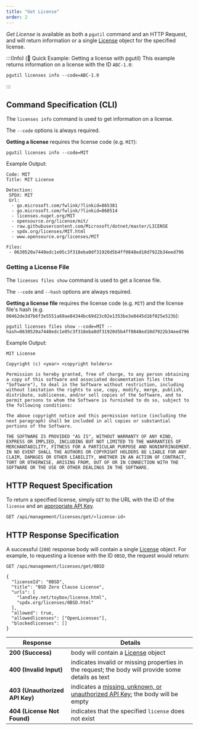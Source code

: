 ```yaml
---
title: "Get License"
order: 2
---
```


*Get License* is available as both a `pgutil` command and an HTTP Request, and will return information or a single [License](/docs/proget/reference-api/proget-api-licenses#license-object) object for the specified license.

:::(Info) (🚀 Quick Example: Getting a license with pgutil)
This example returns information on a license with the ID `ABC-1.0`:

````
pgutil licenses info --code=ABC-1.0
````
:::

## Command Specification (CLI)
The `licenses info` command is used to get information on a license.

The `--code` options is always required.

**Getting a license** requires the license code (e.g. `MIT`):
```
pgutil licenses info --code=MIT

```
Example Output:

```
Code: MIT
Title: MIT License

Detection:
 SPDX: MIT
 Url:
  - go.microsoft.com/fwlink/?linkid=865381
  - go.microsoft.com/fwlink/?linkid=868514
  - licenses.nuget.org/MIT
  - opensource.org/license/mit/
  - raw.githubusercontent.com/Microsoft/dotnet/master/LICENSE
  - spdx.org/licenses/MIT.html
  - www.opensource.org/licenses/MIT

Files:
 - 0630520a7440edc1e05c3f318eba0df31920d5b4ff0848ed10d7922b34eed796
```

### Getting a License File
The `licenses files show` command is used to get a license file.

The `--code` and `--hash` options are always required.

**Getting a license file** requires the license code (e.g. `MIT`) and the license file's hash (e.g. `00462de3d7b6f3e5551a69ae84344bc69d23c02e1353be3e8445d16f025e523b`):

```
pgutil licenses files show --code=MIT --hash=0630520a7440edc1e05c3f318eba0df31920d5b4ff0848ed10d7922b34eed796
```

Example Output:

```
MIT License

Copyright (c) <year> <copyright holders>

Permission is hereby granted, free of charge, to any person obtaining a copy of this software and associated documentation files (the "Software"), to deal in the Software without restriction, including without limitation the rights to use, copy, modify, merge, publish, distribute, sublicense, and/or sell copies of the Software, and to permit persons to whom the Software is furnished to do so, subject to the following conditions:

The above copyright notice and this permission notice (including the next paragraph) shall be included in all copies or substantial portions of the Software.

THE SOFTWARE IS PROVIDED "AS IS", WITHOUT WARRANTY OF ANY KIND, EXPRESS OR IMPLIED, INCLUDING BUT NOT LIMITED TO THE WARRANTIES OF MERCHANTABILITY, FITNESS FOR A PARTICULAR PURPOSE AND NONINFRINGEMENT. IN NO EVENT SHALL THE AUTHORS OR COPYRIGHT HOLDERS BE LIABLE FOR ANY CLAIM, DAMAGES OR OTHER LIABILITY, WHETHER IN AN ACTION OF CONTRACT, TORT OR OTHERWISE, ARISING FROM, OUT OF OR IN CONNECTION WITH THE SOFTWARE OR THE USE OR OTHER DEALINGS IN THE SOFTWARE.
```

## HTTP Request Specification
To return a specified license, simply `GET` to the URL with the ID of the `license` and an [appropriate API Key](/docs/proget/reference-api/proget-api-licenses#authentication).

```
GET /api/management/licenses/get/«license-id»
```

## HTTP Response Specification
A successful (`200`) response body will contain a single [License](/docs/proget/reference-api/proget-api-licenses#license-object) object. For example, to requesting a license with the ID `0BSD`, the request would return:

```
GET /api/management/licenses/get/0BSD

{
  "licenseId": "0BSD",
  "title": "BSD Zero Clause License",
  "urls": [
    "landley.net/toybox/license.html",
    "spdx.org/licenses/0BSD.html"
  ],
  "allowed": true,
  "allowedlicenses": ["OpenLicenses"],
  "blockedlicenses": []
}
```

| Response | Details |
|---|---|
| **200 (Success)** | body will contain a [License](/docs/proget/reference-api/proget-api-licenses#license-object) object |
| **400 (Invalid Input)** | indicates invalid or missing properties in the request; the body will provide some details as text |
|  **403 (Unauthorized API Key)** | indicates a [missing, unknown, or unauthorized API Key](/docs/proget/reference-api/proget-api-licenses#authentication); the body will be empty |
| **404 (License Not Found)** | indicates that the specified `license` does not exist |
